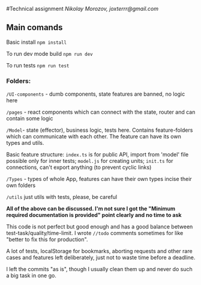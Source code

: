 #Technical assignment
_Nikolay Morozov, joxterrr@gmail.com_

## Main comands

Basic install `npm install`

To run dev mode build `npm run dev`

To run tests `npm run test`

### Folders:

`/UI-components` - dumb components, state features are banned, no logic here

`/pages` - react components which can connect with the state, router and can contain some logic

`/Model`- state (effector), business logic, tests here.
Contains feature-folders which can communicate with each other.
The feature can have its own types and utils. 

Basic feature structure:
`index.ts` is for public API, import from 'model' file possible only for inner tests;
`model.js` for creating units; 
`init.ts` for connections, can't export anything (to prevent cyclic links)

`/Types` - types of whole App, features can have their own types incise their own folders 

`/utils` just utils with tests, please, be careful

**All of the above can be discussed. I'm not sure I got the "Minimum required documentation is provided" point clearly and no time to ask**

This code is not perfect but good enough and has a good balance between test-task/quality/time-limit.
I wrote `//todo` comments sometimes for like "better to fix this for production".

A lot of tests, localStorage for bookmarks, aborting requests and other rare cases
and features left deliberately, just not to waste time before a deadline.

I left the commits "as is", though I usually clean them up and never do such a big task in one go.